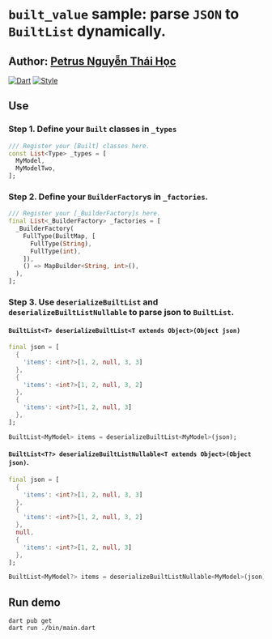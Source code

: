 # `built_value` sample: parse `JSON` to `BuiltList` dynamically.

## Author: [Petrus Nguyễn Thái Học](https://github.com/hoc081098)

[![Dart](https://github.com/hoc081098/test_built_value/actions/workflows/dart.yml/badge.svg)](https://github.com/hoc081098/test_built_value/actions/workflows/dart.yml)
[![Style](https://img.shields.io/badge/style-lints-40c4ff.svg)](https://pub.dev/packages/lints)

## Use

### Step 1. Define your `Built` classes in `_types`
```dart
/// Register your [Built] classes here.
const List<Type> _types = [
  MyModel,
  MyModelTwo,
];
```

### Step 2. Define your `BuilderFactory`s in `_factories`.

```dart
/// Register your [_BuilderFactory]s here.
final List<_BuilderFactory> _factories = [
  _BuilderFactory(
    FullType(BuiltMap, [
      FullType(String),
      FullType(int),
    ]),
    () => MapBuilder<String, int>(),
  ),
];
```

### Step 3. Use `deserializeBuiltList` and `deserializeBuiltListNullable` to parse json to `BuiltList`. 

#### `BuiltList<T> deserializeBuiltList<T extends Object>(Object json)`

```dart
final json = [
  {
    'items': <int?>[1, 2, null, 3, 3]
  },
  {
    'items': <int?>[1, 2, null, 3, 2]
  },
  {
    'items': <int?>[1, 2, null, 3]
  },
];

BuiltList<MyModel> items = deserializeBuiltList<MyModel>(json);
```

#### `BuiltList<T?> deserializeBuiltListNullable<T extends Object>(Object json)`.
```dart
final json = [
  {
    'items': <int?>[1, 2, null, 3, 3]
  },
  {
    'items': <int?>[1, 2, null, 3, 2]
  },
  null,
  {
    'items': <int?>[1, 2, null, 3]
  },
];

BuiltList<MyModel?> items = deserializeBuiltListNullable<MyModel>(json);
```

## Run demo

```shell
dart pub get
dart run ./bin/main.dart
```
